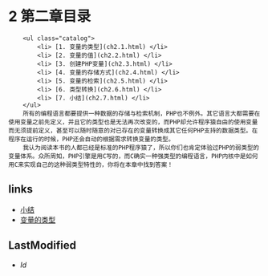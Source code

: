 # 2 第二章目录 


		<ul class="catalog">
			<li> [1. 变量的类型](ch2.1.html) </li>
			<li> [2. 变量的值](ch2.2.html) </li>
			<li> [3. 创建PHP变量](ch2.3.html) </li>
			<li> [4. 变量的存储方式](ch2.4.html) </li>
			<li> [5. 变量的检索](ch2.5.html) </li>
			<li> [6. 类型转换](ch2.6.html) </li>
			<li> [7. 小结](ch2.7.html) </li>
		</ul>
		所有的编程语言都要提供一种数据的存储与检索机制，PHP也不例外。其它语言大都需要在使用变量之前先定义，并且它的类型也是无法再次改变的，而PHP却允许程序猿自由的使用变量而无须提前定义，甚至可以随时随意的对已存在的变量转换成其它任何PHP支持的数据类型。在程序在运行的时候，PHP还会自动的根据需求转换变量的类型。
		我认为阅读本书的人都已经是标准的PHP程序猿了，所以你们也肯定体验过PHP的弱类型的变量体系。众所周知，PHP引擎是用C写的，而C确实一种强类型的编程语言，PHP内核中是如何用C来实现自己的这种弱类型特性的，你将在本章中找到答案！


## links
   * [小结](<1.5.md>)
   * [变量的类型](<2.1.md>)

## LastModified 
   * $Id$
